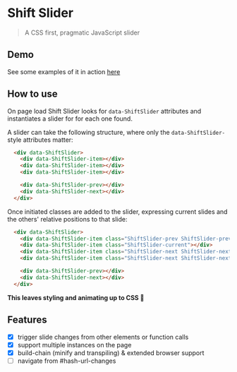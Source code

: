 # Shift Slider

> A CSS first, pragmatic JavaScript slider

## Demo

See some examples of it in action [here](https://willtonkin.github.io/shift-slider/)

## How to use

On page load Shift Slider looks for `data-ShiftSlider` attributes and instantiates a slider for for each one found.

A slider can take the following structure, where only the `data-ShiftSlider-` style attributes matter:

```html
  <div data-ShiftSlider>
    <div data-ShiftSlider-item></div>
    <div data-ShiftSlider-item></div>
    <div data-ShiftSlider-item></div>

    <div data-ShiftSlider-prev></div>
    <div data-ShiftSlider-next></div>
  </div>
```

Once initiated classes are added to the slider, expressing current slides and the others' relative positions to that slide:

```html
  <div data-ShiftSlider>
    <div data-ShiftSlider-item class="ShiftSlider-prev ShiftSlider-prev-1"></div>
    <div data-ShiftSlider-item class="ShiftSlider-current"></div>
    <div data-ShiftSlider-item class="ShiftSlider-next ShiftSlider-next-1"></div>
    <div data-ShiftSlider-item class="ShiftSlider-next ShiftSlider-next-2"></div>

    <div data-ShiftSlider-prev></div>
    <div data-ShiftSlider-next></div>
  </div>
```

**This leaves styling and animating up to CSS 💅**

## Features

- [x] trigger slide changes from other elements or function calls
- [x] support multiple instances on the page
- [x] build-chain (minify and transpiling) & extended browser support
- [ ] navigate from #hash-url-changes
